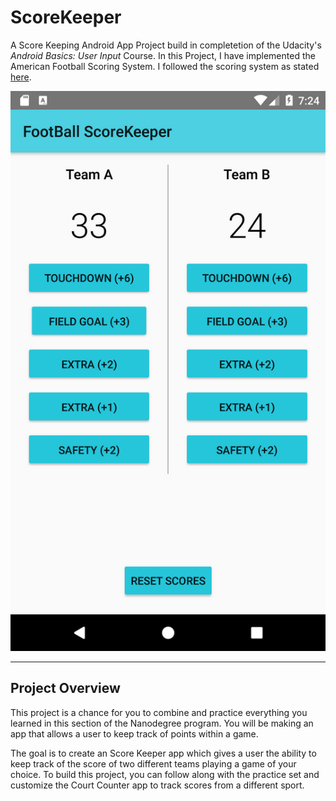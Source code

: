 # ScoreKeeper
A Score Keeping Android App Project build in completetion of the Udacity's _Android Basics: User Input_ Course. 
In this Project, I have implemented the American Football Scoring System. I followed the scoring system as stated [here](http://www.topendsports.com/sport/gridiron/basics.htm).

![](ScoreKeeper-Screenshot.png)


---

## Project Overview

This project is a chance for you to combine and practice everything you learned in this section of the Nanodegree program. You will be making an app that allows a user to keep track of points within a game.

The goal is to create an Score Keeper app which gives a user the ability to keep track of the score of two different teams playing a game of your choice. To build this project, you can follow along with the practice set and customize the Court Counter app to track scores from a different sport.

